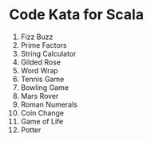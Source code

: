 Code Kata for Scala 
==============

1. Fizz Buzz
2. Prime Factors
3. String Calculator
4. Gilded Rose
5. Word Wrap
6. Tennis Game
7. Bowling Game
8. Mars Rover
9. Roman Numerals
10. Coin Change
11. Game of Life
12. Potter
